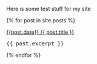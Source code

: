 Here is some test stuff for my site

{% for post in site.posts %}
  <p>
    <a href="{{ post.url }}">{{post.date}} {{ post.title }}</a>
    <pre>{{ post.excerpt }}</pre>
  </p>
{% endfor %}
